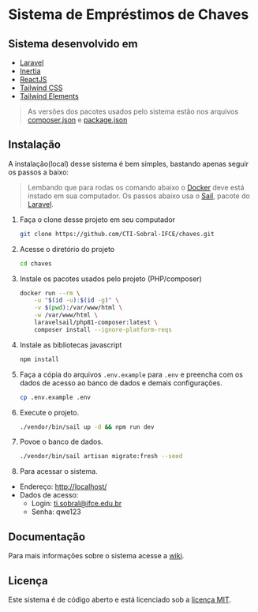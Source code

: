 # Sistema de Empréstimos de Chaves

## Sistema desenvolvido em

* [Laravel](https://laravel.com/)
* [Inertia](https://inertiajs.com/)
* [ReactJS](https://reactjs.org/)
* [Tailwind CSS](https://tailwindcss.com/)
* [Tailwind Elements](https://tailwind-elements.com/)

> As versões dos pacotes usados pelo sistema estão nos arquivos [composer.json](composer.json)  e [package.json](package.json)

## Instalação

A instalação(local) desse sistema é bem simples, bastando apenas seguir os passos a baixo:

> Lembando que para rodas os comando abaixo o [Docker](https://www.docker.com/) deve está instado em sua computador.
> Os passos abaixo usa o [Sail](https://laravel.com/docs/9.x/sail), pacote do [Laravel](https://laravel.com/).

1. Faça o clone desse projeto em seu computador

    ```sh
    git clone https://github.com/CTI-Sobral-IFCE/chaves.git
    ```

2. Acesse o diretório do projeto

    ```sh
    cd chaves
    ```

3. Instale os pacotes usados pelo projeto (PHP/composer)

    ```sh
    docker run --rm \
        -u "$(id -u):$(id -g)" \
        -v $(pwd):/var/www/html \
        -w /var/www/html \
        laravelsail/php81-composer:latest \
        composer install --ignore-platform-reqs
    ```

4. Instale as bibliotecas javascript

    ```sh
    npm install
    ```

5. Faça a cópia do arquivos ```.env.example``` para ```.env``` e preencha com os dados de acesso ao banco de dados e demais configurações.

    ```sh
    cp .env.example .env
    ```

6. Execute o projeto.

    ```sh
    ./vendor/bin/sail up -d && npm run dev
    ```

7. Povoe o banco de dados.

    ```sh
    ./vendor/bin/sail artisan migrate:fresh --seed
    ```

8. Para acessar o sistema.

* Endereço: [http://localhost/](http://localhost/)
* Dados de acesso:
  * Login: ti.sobral@ifce.edu.br
  * Senha: qwe123

## Documentação

Para mais informações sobre o sistema acesse a [wiki](https://github.com/CTI-Sobral-IFCE/chaves/wiki).
  
## Licença

Este sistema é de código aberto e está licenciado sob a [licença MIT](https://opensource.org/licenses/MIT).
